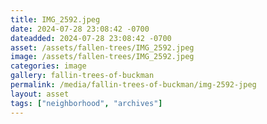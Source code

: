 ```yaml
---
title: IMG_2592.jpeg
date: 2024-07-28 23:08:42 -0700
dateadded: 2024-07-28 23:08:42 -0700
asset: /assets/fallen-trees/IMG_2592.jpeg
image: /assets/fallen-trees/IMG_2592.jpeg
categories: image
gallery: fallin-trees-of-buckman
permalink: /media/fallin-trees-of-buckman/img-2592-jpeg
layout: asset
tags: ["neighborhood", "archives"]
--- 
```

